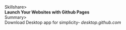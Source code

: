 Skillshare>  
**Launch Your Websites with Github Pages**  
Summary>  
Download Desktop app for simplicity- *desktop.github.com*  

